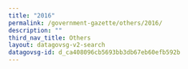 ```yaml
---
title: "2016"
permalink: /government-gazette/others/2016/
description: ""
third_nav_title: Others
layout: datagovsg-v2-search
datagovsg-id: d_ca408096cb5693bb3db67eb60efb592b
---
```

